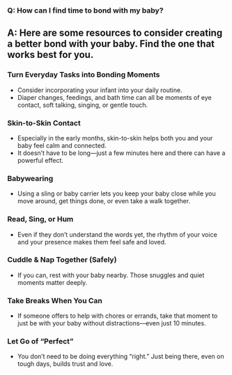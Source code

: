 ### Q: How can I find time to bond with my baby? 

## A: Here are some resources to consider creating a better bond with your baby. Find the one that works best for you.

### Turn Everyday Tasks into Bonding Moments
- Consider incorporating your infant into your daily routine.
- Diaper changes, feedings, and bath time can all be moments of eye contact, soft talking, singing, or gentle touch.

### Skin-to-Skin Contact
- Especially in the early months, skin-to-skin helps both you and your baby feel calm and connected.
- It doesn’t have to be long—just a few minutes here and there can have a powerful effect.

### Babywearing
- Using a sling or baby carrier lets you keep your baby close while you move around, get things done, or even take a walk together.

### Read, Sing, or Hum
- Even if they don’t understand the words yet, the rhythm of your voice and your presence makes them feel safe and loved.

### Cuddle & Nap Together (Safely)
- If you can, rest with your baby nearby. Those snuggles and quiet moments matter deeply.

### Take Breaks When You Can
- If someone offers to help with chores or errands, take that moment to just be with your baby without distractions—even just 10 minutes.

### Let Go of “Perfect”
- You don’t need to be doing everything “right.” Just being there, even on tough days, builds trust and love.
